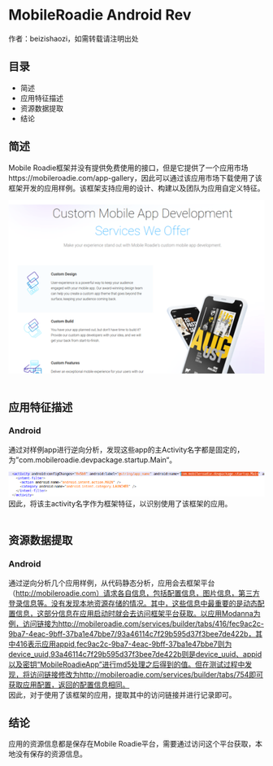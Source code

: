 # MobileRoadie Android Rev
作者：beizishaozi，如需转载请注明出处
## 目录
+ 简述
+ 应用特征描述
+ 资源数据提取
+ 结论

## 简述
Mobile Roadie框架并没有提供免费使用的接口，但是它提供了一个应用市场https://mobileroadie.com/app-gallery，因此可以通过该应用市场下载使用了该框架开发的应用样例。该框架支持应用的设计、构建以及团队为应用自定义特征。
<div align=left><img src="./image/MobileRoadie/MobileRoadie_develop.png"/></div>
<br>

## 应用特征描述
### Android
通过对样例app进行逆向分析，发现这些app的主Activity名字都是固定的，为”com.mobileroadie.devpackage.startup.Main“。
<div align=left><img src="./image/MobileRoadie/MobileRoadie_mainactivity.png"/></div>
因此，将该主activity名字作为框架特征，以识别使用了该框架的应用。
<br><br>

## 资源数据提取
### Android
通过逆向分析几个应用样例，从代码静态分析，应用会去框架平台（http://mobileroadie.com）请求各自信息，包括配置信息，图片信息，第三方登录信息等。没有发现本地资源存储的情况。其中，这些信息中最重要的是动态配置信息，这部分信息在应用启动时就会去访问框架平台获取。以应用Modanna为例，访问链接为http://mobileroadie.com/services/builder/tabs/416/fec9ac2c-9ba7-4eac-9bff-37ba1e47bbe7/93a46114c7f29b595d37f3bee7de422b，其中416表示应用appid,fec9ac2c-9ba7-4eac-9bff-37ba1e47bbe7则为device_uuid,93a46114c7f29b595d37f3bee7de422b则是device_uuid、appid以及密钥“MobileRoadieApp”进行md5处理之后得到的值。但在测试过程中发现，将访问链接修改为http://mobileroadie.com/services/builder/tabs/754即可获取应用配置，返回的配置信息相同。<br>
因此，对于使用了该框架的应用，提取其中的访问链接并进行记录即可。

## 结论
应用的资源信息都是保存在Mobile Roadie平台，需要通过访问这个平台获取，本地没有保存的资源信息。